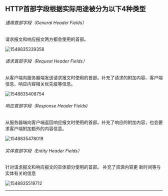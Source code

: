 ## HTTP首部字段根据实际用途被分为以下4种类型

###### 通用首部字段（General Header Fields）

请求报文和响应报文两方都会使用的首部。

![1548835339358](/tmp/1548835339358.png)

###### 请求首部字段（Request Header Fields）

从客户端向服务器端发送请求报文时使用的首部。补充了请求的附加内容、客户端信息、响应内容相关优先级等信息。

![1548835408754](/tmp/1548835408754.png)

###### 响应首部字段（Response Header Fields)

从服务器端向客户端返回响应报文时使用的首部。补充了响应的附加内容，也会要求客户端附加额外的内容信息。

![1548835478019](/tmp/1548835478019.png)

###### 实体首部字段（Entity Header Fields）

针对请求报文和响应报文的实体部分使用的首部。 补充了资源内容更
新时间等与实体有关的信息

![1548835519712](/tmp/1548835519712.png)

------

